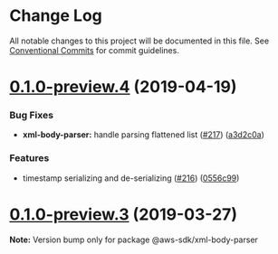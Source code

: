 # Change Log

All notable changes to this project will be documented in this file.
See [Conventional Commits](https://conventionalcommits.org) for commit guidelines.

# [0.1.0-preview.4](https://github.com/aws/aws-sdk-js-v3/compare/@aws-sdk/xml-body-parser@0.1.0-preview.3...@aws-sdk/xml-body-parser@0.1.0-preview.4) (2019-04-19)


### Bug Fixes

* **xml-body-parser:** handle parsing flattened list ([#217](https://github.com/aws/aws-sdk-js-v3/issues/217)) ([a3d2c0a](https://github.com/aws/aws-sdk-js-v3/commit/a3d2c0a))


### Features

* timestamp serializing and de-serializing ([#216](https://github.com/aws/aws-sdk-js-v3/issues/216)) ([0556c99](https://github.com/aws/aws-sdk-js-v3/commit/0556c99))





# [0.1.0-preview.3](https://github.com/aws/aws-sdk-js-v3/compare/@aws-sdk/xml-body-parser@0.1.0-preview.2...@aws-sdk/xml-body-parser@0.1.0-preview.3) (2019-03-27)

**Note:** Version bump only for package @aws-sdk/xml-body-parser
